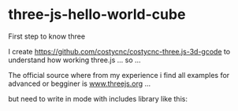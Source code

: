 # three-js-hello-world-cube
First step to know three

I create https://github.com/costycnc/costycnc-three.js-3d-gcode to understand how working three.js ... so ...

The official source where from my experience i find all examples for advanced or begginer is www.threejs.org ... 

but need to write in mode with includes library like this:

